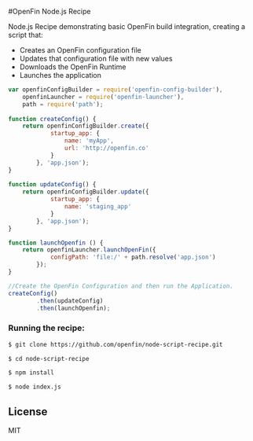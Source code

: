 #OpenFin Node.js Recipe

Node.js Recipe demonstrating basic OpenFin build integration, creating a script that: 

* Creates an OpenFin configuration file
* Updates that configuration file with new values
* Downloads the OpenFin Runtime
* Launches the application

```js
var openfinConfigBuilder = require('openfin-config-builder'),
    openfinLauncher = require('openfin-launcher'),
    path = require('path');
 
function createConfig() {
    return openfinConfigBuilder.create({
            startup_app: {
                name: 'myApp',
                url: 'http://openfin.co'
            }
        }, 'app.json');
}
 
function updateConfig() {
    return openfinConfigBuilder.update({
            startup_app: {
                name: 'staging_app'
            }
        }, 'app.json');
}

function launchOpenfin () {
    return openfinLauncher.launchOpenFin({
            configPath: 'file:/' + path.resolve('app.json')
        });
}

//Create the OpenFin Configuration and then run the Application.
createConfig()
        .then(updateConfig)
        .then(launchOpenfin);
```

### Running the recipe:

```sh
$ git clone https://github.com/openfin/node-script-recipe.git

$ cd node-script-recipe

$ npm install

$ node index.js
```
## License

MIT
